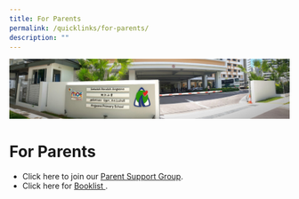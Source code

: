 ```yaml
---
title: For Parents
permalink: /quicklinks/for-parents/
description: ""
---
```

![](/images/About%20Us.jpg)

# For Parents

*   Click here to join our [Parent Support Group](https://go.gov.sg/asps-psg).
*  Click here for  [Booklist ](https://www.angsanapri.moe.edu.sg/booklist-2023a/).